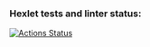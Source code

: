 ### Hexlet tests and linter status:
[![Actions Status](https://github.com/Alex-korr/backend-project-4/actions/workflows/hexlet-check.yml/badge.svg)](https://github.com/Alex-korr/backend-project-4/actions)